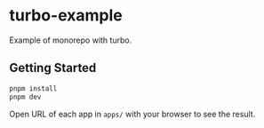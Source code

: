 # turbo-example

Example of monorepo with turbo.

## Getting Started

```bash
pnpm install
pnpm dev
```

Open URL of each app in `apps/` with your browser to see the result.
